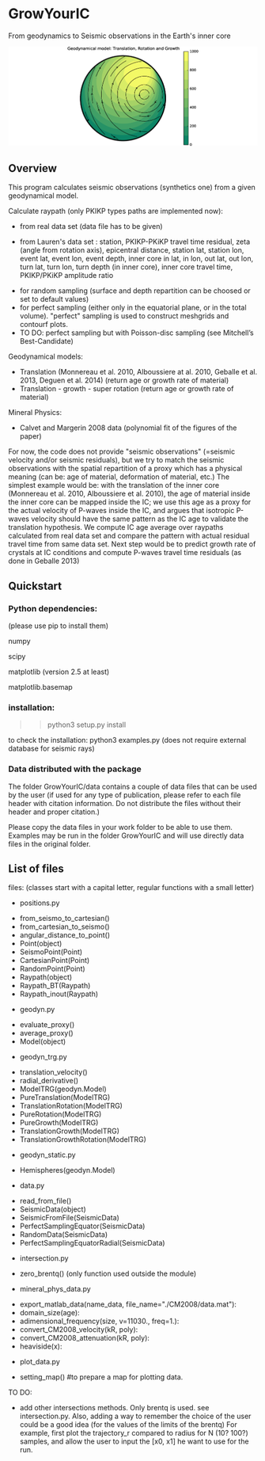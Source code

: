 # GrowYourIC
From geodynamics to Seismic observations in the Earth's inner core

![RotationTranslationGrowth](https://github.com/MarineLasbleis/GrowYourIC/blob/master/RTP.png "RotationTranslationGrowth")

## Overview
This program calculates seismic observations (synthetics one) from
a given geodynamical model.

Calculate raypath (only PKIKP types paths are implemented now):
- from real data set (data file has to be given)
 * from Lauren's data set : station, PKIKP-PKiKP travel time residual, zeta (angle from rotation axis), epicentral distance, station lat, station lon, event lat, event lon, event depth, inner core in lat, in lon, out lat, out lon, turn lat, turn lon, turn depth (in inner core), inner core travel time, PKIKP/PKiKP amplitude ratio
- for random sampling (surface and depth repartition can be choosed or
set to default values)
- for perfect sampling (either only in the equatorial plane, or in the total volume). "perfect" sampling is used to construct meshgrids and contourf plots. 
- TO DO: perfect sampling but with Poisson-disc sampling (see Mitchell’s Best-Candidate)

Geodynamical models:
- Translation (Monnereau et al. 2010, Alboussiere at al. 2010, Geballe
et al. 2013, Deguen et al. 2014) (return age or growth rate of material)
- Translation - growth - super rotation (return age or growth rate of material)

Mineral Physics:
- Calvet and Margerin 2008 data (polynomial fit of the figures of the paper)


For now, the code does not provide "seismic observations" (=seismic velocity and/or seismic residuals), 
but we try
to match the seismic observations with the spatial repartition of a
proxy which has a physical meaning (can be: age of material,
deformation of material, etc.)
The simplest example would be:
with the translation of the inner core
(Monnereau et al. 2010, Alboussiere et al. 2010), the age of material
inside the inner core can be mapped inside the IC; we use this age as
a proxy for the actual velocity of P-waves inside the IC, and argues
that isotropic P-waves velocity should have the same pattern as the IC
age to validate the translation hypothesis. We compute IC age average
over raypaths calculated from real data set and compare the pattern
with actual residual travel time from same data set. Next step would
be to predict growth rate of crystals at IC conditions and compute
P-waves travel time residuals (as done in Geballe 2013)

## Quickstart

### Python dependencies:
(please use pip to install them)

numpy

scipy

matplotlib (version 2.5 at least)

matplotlib.basemap

### installation: 
>> python3 setup.py install

to check the installation:
python3 examples.py
(does not require external database for seismic rays)

### Data distributed with the package

The folder GrowYourIC/data contains a couple of data files that can be used by the user 
(if used for any type of publication, please refer to each file header with citation information. 
Do not distribute the files without their header and proper citation.)

Please copy the data files in your work folder to be able to use them. Examples may be run in the folder GrowYourIC and will use directly data files in the original folder. 

## List of files

files: (classes start with a capital letter, regular functions with a small letter)
- positions.py
 + from_seismo_to_cartesian()
 + from_cartesian_to_seismo()
 + angular_distance_to_point()
 + Point(object)
 + SeismoPoint(Point)
 + CartesianPoint(Point)
 + RandomPoint(Point)
 + Raypath(object)
 + Raypath_BT(Raypath)
 + Raypath_inout(Raypath)
- geodyn.py
 + evaluate_proxy()
 + average_proxy()
 + Model(object)
- geodyn_trg.py
 + translation_velocity()
 + radial_derivative()
 + ModelTRG(geodyn.Model)
 + PureTranslation(ModelTRG)
 + TranslationRotation(ModelTRG)
 + PureRotation(ModelTRG)
 + PureGrowth(ModelTRG)
 + TranslationGrowth(ModelTRG)
 + TranslationGrowthRotation(ModelTRG)
- geodyn_static.py
 + Hemispheres(geodyn.Model)
- data.py
 + read_from_file()
 + SeismicData(object)
 + SeismicFromFile(SeismicData)
 + PerfectSamplingEquator(SeismicData)
 + RandomData(SeismicData)
 + PerfectSamplingEquatorRadial(SeismicData)
- intersection.py
 + zero_brentq() (only function used outside the module)
- mineral_phys_data.py
 + export_matlab_data(name_data, file_name="./CM2008/data.mat"):
 + domain_size(age):
 + adimensional_frequency(size, v=11030., freq=1.):
 + convert_CM2008_velocity(kR, poly):
 + convert_CM2008_attenuation(kR, poly):
 + heaviside(x):
- plot_data.py
 + setting_map() #to prepare a map for plotting data.


 TO DO:

- add other intersections methods. Only brentq is used. see intersection.py. Also, adding a way to remember the choice of the user could be a good idea (for the values of the limits of the brentq) For example, first plot the trajectory_r compared to radius for N (10? 100?) samples, and allow the user to input the [x0, x1] he want to use for the run. 
